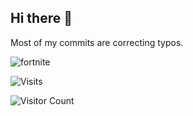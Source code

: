 ## Hi there 👋
Most of my commits are correcting typos.


![fortnite](https://github.com/user-attachments/assets/b3f0d5b0-f8f3-41cc-88ba-eaa90930eecc)



![Visits](https://komarev.com/ghpvc/?username=mirbyte&color=22a153&style=flat&abbreviated=true&label=PROFILE+VIEWS++)
<!--blue 5757ff-->


![Visitor Count](https://hit.yhype.me/github/profile?account_id=83219244)
